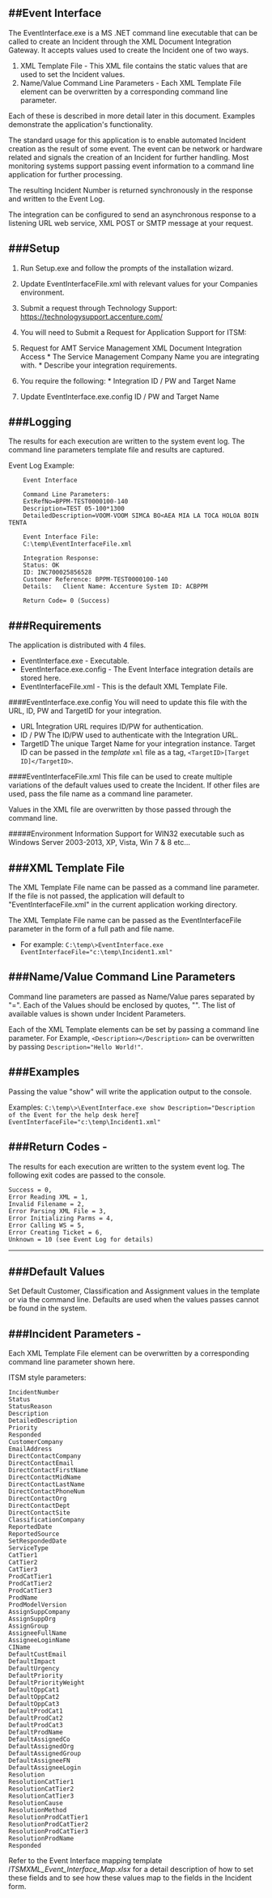 ﻿##Event Interface
---
The EventInterface.exe is a MS .NET command line executable that can be called to create an Incident through the XML Document Integration Gateway.  It accepts values used to create the Incident one of two ways.

1. XML Template File - This XML file contains the static values that are used to set the Incident values.
2. Name/Value Command Line Parameters - Each XML Template File element can be overwritten by a corresponding command line parameter.

Each of these is described in more detail later in this document.  Examples demonstrate the application's functionality. 

The standard usage for this application is to enable automated Incident creation as the result of some event.  The event can be network or hardware related and signals the creation of an Incident for further handling. Most monitoring systems support passing event information to a command line application for further processing.

The resulting Incident Number is returned synchronously in the response and written to the Event Log.  

The integration can be configured to send an asynchronous response to a listening URL web service, XML POST or SMTP message at your request.  


###Setup
---
1. Run Setup.exe and follow the prompts of the installation wizard.
2. Update EventInterfaceFile.xml with relevant values for your Companies environment.
3. Submit a request through Technology Support:  https://technologysupport.accenture.com/ 

  1. You will need to Submit a Request for Application Support for ITSM:
   
  2. Request for AMT Service Management XML Document Integration Access
    * The Service Management Company Name you are integrating with.
    * Describe your integration requirements.  
  3. You require the following:
    * Integration ID / PW and Target Name
4. Update EventInterface.exe.config ID / PW and Target Name


###Logging
---
The results for each execution are written to the system event log.  The command line 
parameters template file and results are captured.

Event Log Example:
```
	Event Interface

	Command Line Parameters:
	ExtRefNo=BPPM-TEST0000100-140
	Description=TEST 05-100*1300
	DetailedDescription=VOOM-VOOM SIMCA BO<AEA MIA LA TOCA HOLOA BOIN TENTA

	Event Interface File:
	C:\temp\EventInterfaceFile.xml

	Integration Response:
	Status: OK
	ID: INC700025856528
	Customer Reference: BPPM-TEST0000100-140
	Details:   Client Name: Accenture System ID: ACBPPM

	Return Code= 0 (Success)
```


###Requirements
---
The application is distributed with 4 files.
  - EventInterface.exe - Executable.
  - EventInterface.exe.config - The Event Interface integration details are stored here.  
  - EventInterfaceFile.xml - This is the default XML Template File.  

####EventInterface.exe.config
You will need to update this file with the URL, ID, PW and TargetID for your integration.  
* URL ֠Integration URL requires ID/PW for authentication.
* ID / PW ֠The ID/PW used to authenticate with the Integration URL.
* TargetID ֠The unique Target Name for your integration instance.  Target ID can be passed in the *template* `xml` file as a tag, `<TargetID>[Target ID]</TargetID>`.

####EventInterfaceFile.xml
This file can be used to create multiple variations of the default values used to 
create the Incident.  If other files are used, pass the file name as a command line 
parameter.  

Values in the XML file are overwritten by those passed through the command line.

#####Environment Information
Support for WIN32 executable such as Windows Server 2003-2013, XP, Vista, Win 7 & 8 etc...


###XML Template File
---
The XML Template File name can be passed as a command line parameter.  If the file is 
not passed, the application will default to "EventInterfaceFile.xml" in the current 
application working directory.
 
The XML Template File name can be passed as the EventInterfaceFile parameter in the form 
of a full path and file name.  

   * For example:
     `C:\temp\>EventInterface.exe EventInterfaceFile="c:\temp\Incident1.xml" `

	

###Name/Value Command Line Parameters
---
Command line parameters are passed as Name/Value pares separated by "=".  Each of the Values should be enclosed by quotes, "".  The list of available values is shown under Incident Parameters.

Each of the XML Template elements can be set by passing a command line parameter.  For Example, `<Description></Description>` can be overwritten by passing `Description="Hello World!"`. 

###Examples
---

Passing the value "show" will write the application output to the console.

Examples:
     `C:\temp\>\EventInterface.exe show Description="Description of the Event for the help desk hereŢ EventInterfaceFile="c:\temp\Incident1.xml"`


###Return Codes -
---
The results for each execution are written to the system event log.  The following exit codes are passed to the console.
```
Success = 0,
Error Reading XML = 1,
Invalid Filename = 2,
Error Parsing XML File = 3,
Error Initializing Parms = 4,
Error Calling WS = 5,
Error Creating Ticket = 6,
Unknown = 10 (see Event Log for details)
```
---


###Default Values
---
Set Default Customer, Classification and Assignment values in the template or via the command line.  Defaults are used when the values passes cannot be found in the system.  


###Incident Parameters -
---
Each XML Template File element can be overwritten by a corresponding command line parameter shown here.

ITSM style parameters:
```ExtRefNo
IncidentNumber
Status
StatusReason
Description
DetailedDescription
Priority
Responded
CustomerCompany
EmailAddress
DirectContactCompany
DirectContactEmail
DirectContactFirstName
DirectContactMidName
DirectContactLastName
DirectContactPhoneNum
DirectContactOrg
DirectContactDept
DirectContactSite
ClassificationCompany
ReportedDate
ReportedSource
SetRespondedDate
ServiceType
CatTier1
CatTier2
CatTier3
ProdCatTier1
ProdCatTier2
ProdCatTier3
ProdName
ProdModelVersion
AssignSuppCompany
AssignSuppOrg
AssignGroup
AssigneeFullName
AssigneeLoginName
CIName
DefaultCustEmail
DefaultImpact
DefaultUrgency
DefaultPriority
DefaultPriorityWeight
DefaultOppCat1
DefaultOppCat2
DefaultOppCat3
DefaultProdCat1
DefaultProdCat2
DefaultProdCat3
DefaultProdName
DefaultAssignedCo
DefaultAssignedOrg
DefaultAssignedGroup
DefaultAssigneeFN
DefaultAssigneeLogin
Resolution
ResolutionCatTier1
ResolutionCatTier2
ResolutionCatTier3
ResolutionCause
ResolutionMethod
ResolutionProdCatTier1
ResolutionProdCatTier2
ResolutionProdCatTier3
ResolutionProdName
Responded
```
Refer to the Event Interface mapping template *ITSMXML_Event_Interface_Map.xlsx* for a detail description of how to set these fields and to see how these values map to the fields in the Incident form.

